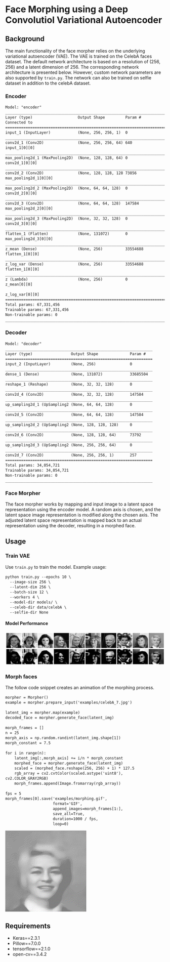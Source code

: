 # Face Morphing using a Deep Convolutiol Variational Autoencoder

## Background
The main functionality of the face morpher relies on the underlying variational autoencoder (VAE). The VAE is trained on the CelebA faces dataset. The default network architecture is based on a resolution of (256, 256) and a latent dimension of 256. The corresponding network architecture is presented below. However, custom network parameters are also supported by `train.py`. The network can also be trained on selfie dataset in addition to the celebA dataset.
### Encoder
````
Model: "encoder"
__________________________________________________________________________________________________
Layer (type)                    Output Shape         Param #     Connected to                     
==================================================================================================
input_1 (InputLayer)            (None, 256, 256, 1)  0                                            
__________________________________________________________________________________________________
conv2d_1 (Conv2D)               (None, 256, 256, 64) 640         input_1[0][0]                    
__________________________________________________________________________________________________
max_pooling2d_1 (MaxPooling2D)  (None, 128, 128, 64) 0           conv2d_1[0][0]                   
__________________________________________________________________________________________________
conv2d_2 (Conv2D)               (None, 128, 128, 128 73856       max_pooling2d_1[0][0]            
__________________________________________________________________________________________________
max_pooling2d_2 (MaxPooling2D)  (None, 64, 64, 128)  0           conv2d_2[0][0]                   
__________________________________________________________________________________________________
conv2d_3 (Conv2D)               (None, 64, 64, 128)  147584      max_pooling2d_2[0][0]            
__________________________________________________________________________________________________
max_pooling2d_3 (MaxPooling2D)  (None, 32, 32, 128)  0           conv2d_3[0][0]                   
__________________________________________________________________________________________________
flatten_1 (Flatten)             (None, 131072)       0           max_pooling2d_3[0][0]            
__________________________________________________________________________________________________
z_mean (Dense)                  (None, 256)          33554688    flatten_1[0][0]                  
__________________________________________________________________________________________________
z_log_var (Dense)               (None, 256)          33554688    flatten_1[0][0]                  
__________________________________________________________________________________________________
z (Lambda)                      (None, 256)          0           z_mean[0][0]                     
                                                                 z_log_var[0][0]                  
==================================================================================================
Total params: 67,331,456
Trainable params: 67,331,456
Non-trainable params: 0
__________________________________________________________________________________________________
````

### Decoder
```
Model: "decoder"
_________________________________________________________________
Layer (type)                 Output Shape              Param #   
=================================================================
input_2 (InputLayer)         (None, 256)               0         
_________________________________________________________________
dense_1 (Dense)              (None, 131072)            33685504  
_________________________________________________________________
reshape_1 (Reshape)          (None, 32, 32, 128)       0         
_________________________________________________________________
conv2d_4 (Conv2D)            (None, 32, 32, 128)       147584    
_________________________________________________________________
up_sampling2d_1 (UpSampling2 (None, 64, 64, 128)       0         
_________________________________________________________________
conv2d_5 (Conv2D)            (None, 64, 64, 128)       147584    
_________________________________________________________________
up_sampling2d_2 (UpSampling2 (None, 128, 128, 128)     0         
_________________________________________________________________
conv2d_6 (Conv2D)            (None, 128, 128, 64)      73792     
_________________________________________________________________
up_sampling2d_3 (UpSampling2 (None, 256, 256, 64)      0         
_________________________________________________________________
conv2d_7 (Conv2D)            (None, 256, 256, 1)       257       
=================================================================
Total params: 34,054,721
Trainable params: 34,054,721
Non-trainable params: 0
_________________________________________________________________
```

### Face Morpher

The face morpher works by mapping and input image to a latent space representation using the encoder model. 
A random axis is chosen, and the latent space image representation is modified along the chosen axis. The adjusted 
latent space representation is mapped back to an actual representation using the decoder, resulting in a morphed face. 
  
## Usage

### Train VAE
Use `train.py` to train the model. Example usage:

    python train.py --epochs 10 \
      --image-size 256 \
      --latent-dim 256 \
      --batch-size 12 \
      --workers 4 \
      --model-dir models/ \
      --celeb-dir data/celebA \
      --selfie-dir None
      

#### Model Performance
![performance](examples/output.png)

### Morph faces 
The follow code snippet creates an animation of the morphing process. 
```
morpher = Morpher()
example = morpher.prepare_input('examples/celebA_7.jpg')

latent_img = morpher.map(example)
decoded_face = morpher.generate_face(latent_img)

morph_frames = []
n = 25
morph_axis = np.random.randint(latent_img.shape[1])
morph_constant = 7.5

for i in range(n):
    latent_img[:,morph_axis] += i/n * morph_constant
    morphed_face = morpher.generate_face(latent_img)
    scaled = (morphed_face.reshape(256, 256) + 1) * 127.5
    rgb_array = cv2.cvtColor(scaled.astype('uint8'), cv2.COLOR_GRAY2RGB)
    morph_frames.append(Image.fromarray(rgb_array))

fps = 5
morph_frames[0].save('examples/morphing.gif',
                     format='GIF',
                     append_images=morph_frames[1:],
                     save_all=True,
                     duration=1000 / fps,
                     loop=0)
```

![morphing](examples/morphing.gif)

## Requirements
- Keras==2.3.1
- Pillow==7.0.0
- tensorflow==2.1.0
- open-cv==3.4.2

